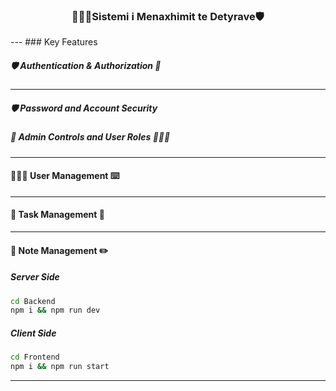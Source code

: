 
<h3 align="center">👩🏻‍💻Sistemi i Menaxhimit te Detyrave🛡️</h3>
</p>
---
### Key Features

##### 🛡️ Authentication & Authorization 🪪

---

##### 🛡️ Password and Account Security

##### 🪪 Admin Controls and User Roles 👩🏻‍💻

---

#### 👩🏻‍💻 User Management ⌨️

---

#### 📝 Task Management 🧾
---

#### 📓 Note Management ✏️

##### Server Side

```bash
cd Backend
npm i && npm run dev
```

##### Client Side

```bash
cd Frontend
npm i && npm run start
```

---
